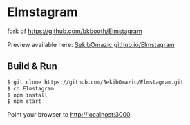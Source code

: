 # Elmstagram
fork of https://github.com/bkbooth/Elmstagram

Preview available here: [SekibOmazic.github.io/Elmstagram](https://SekibOmazic.github.io/Elmstagram)

## Build & Run

```bash
$ git clone https://github.com/SekibOmazic/Elmstagram.git
$ cd Elmstagram
$ npm install
$ npm start
```

Point your browser to [http://localhost:3000](http://localhost:3000)
